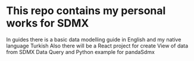 # This repo contains my personal works for SDMX
In guides there is a basic data modelling guide in English and my native language Turkish
Also there will be a React project for create View of data from SDMX Data Query and Python example for pandaSdmx
